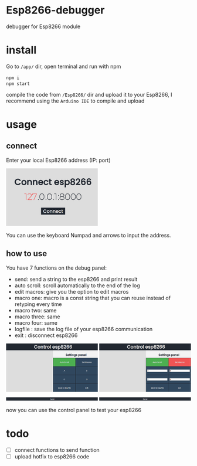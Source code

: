 # Esp8266-debugger
debugger for Esp8266 module

# install
Go to `/app/` dir, open terminal and run with npm
```node
npm i
npm start
```
compile the code from `/Esp8266/` dir and upload it to your Esp8266, I recommend using the `Arduino IDE` to compile and upload

# usage

## connect

Enter your local Esp8266 address (IP: port)

<img src="https://raw.githubusercontent.com/EladJosef/Esp8266-debugger/master/img/connect.png" width="250">

You can use the keyboard Numpad and arrows to input the address.

## how to use
You have 7 functions on the debug panel:
- send: send a string to the esp8266 and print result
- auto scroll: scroll automatically to the end of the log 
- edit macros: give you the option to edit macros 
- macro one: macro is a const string that you can reuse instead of retyping every time 
- macro two: same 
- macro three: same 
- macro four: same 
- logfile : save the log file of your esp8266 communication 
- exit : disconnect esp8266


<img src="https://raw.githubusercontent.com/EladJosef/Esp8266-debugger/master/img/Control.png" width="250">
<img src="https://raw.githubusercontent.com/EladJosef/Esp8266-debugger/master/img/edit-macro.png" width="250">

now you can use the control panel to test your esp8266

# todo
- [ ] connect functions to send function
- [ ] upload hotfix to esp8266 code

